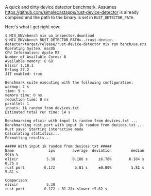 A quick and dirty device detector benchmark. Assumes https://github.com/simplecastapps/rust-device-detector is already compiled and the path to the binary is set in `RUST_DETECTOR_PATH`.

Here's what I get right now:

```console
$ MIX_ENV=bench mix ua_inspector.download 
$ MIX_ENV=bench RUST_DETECTOR_PATH=../rust-device-detector/target/release/rust-device-detector mix run bench/ua.exs
Operating System: macOS
CPU Information: Apple M2
Number of Available Cores: 8
Available memory: 8 GB
Elixir 1.18.1
Erlang 27.2
JIT enabled: true

Benchmark suite executing with the following configuration:
warmup: 2 s
time: 5 s
memory time: 0 ns
reduction time: 0 ns
parallel: 1
inputs: 1k random from devices.txt
Estimated total run time: 14 s

Benchmarking elixir with input 1k random from devices.txt ...
Benchmarking rust port with input 1k random from devices.txt ...
Rust says: Starting interactive mode
Calculating statistics...
Formatting results...

##### With input 1k random from devices.txt #####
Name                ips        average  deviation         median         99th %
elixir             5.38        0.186 s     ±6.78%        0.184 s         0.25 s
rust port         0.172         5.81 s     ±0.00%         5.81 s         5.81 s

Comparison:
elixir             5.38
rust port         0.172 - 31.22x slower +5.62 s
```
